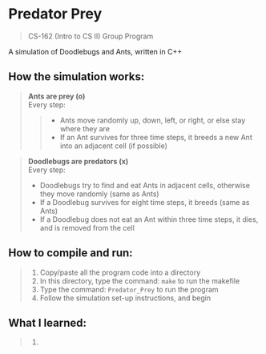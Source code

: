 # Predator Prey
> CS-162 (Intro to CS II) Group Program  

A simulation of Doodlebugs and Ants, written in C++

## How the simulation works:
> **Ants are prey (o)**  
> Every step:
> > - Ants move randomly up, down, left, or right, or else stay where they are
> > - If an Ant survives for three time steps, it breeds a new Ant into an adjacent cell (if possible)  

> **Doodlebugs are predators (x)**  
> Every step:
> - Doodlebugs try to find and eat Ants in adjacent cells, otherwise they move randomly (same as Ants)
> - If a Doodlebug survives for eight time steps, it breeds (same as Ants)
> - If a Doodlebug does not eat an Ant within three time steps, it dies, and is removed from the cell

## How to compile and run:
> 1. Copy/paste all the program code into a directory
> 2. In this directory, type the command: `make` to run the makefile
> 3. Type the command: `Predator_Prey` to run the program
> 4. Follow the simulation set-up instructions, and begin

## What I learned:
> 1. 
